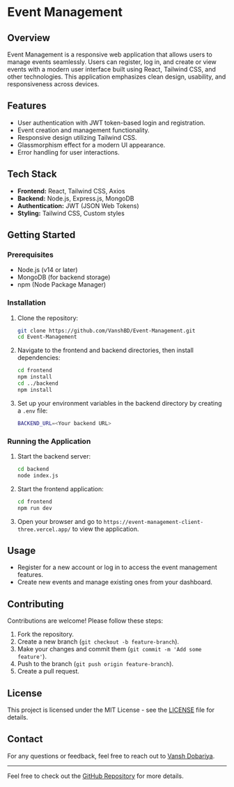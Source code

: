 
# Event Management

## Overview
Event Management is a responsive web application that allows users to manage events seamlessly. Users can register, log in, and create or view events with a modern user interface built using React, Tailwind CSS, and other technologies. This application emphasizes clean design, usability, and responsiveness across devices.

## Features
- User authentication with JWT token-based login and registration.
- Event creation and management functionality.
- Responsive design utilizing Tailwind CSS.
- Glassmorphism effect for a modern UI appearance.
- Error handling for user interactions.

## Tech Stack
- **Frontend:** React, Tailwind CSS, Axios
- **Backend:** Node.js, Express.js, MongoDB
- **Authentication:** JWT (JSON Web Tokens)
- **Styling:** Tailwind CSS, Custom styles

## Getting Started
### Prerequisites
- Node.js (v14 or later)
- MongoDB (for backend storage)
- npm (Node Package Manager)

### Installation
1. Clone the repository:
   ```bash
   git clone https://github.com/VanshBD/Event-Management.git
   cd Event-Management
   ```

2. Navigate to the frontend and backend directories, then install dependencies:
   ```bash
   cd frontend
   npm install
   cd ../backend
   npm install
   ```

3. Set up your environment variables in the backend directory by creating a `.env` file:
   ```bash
   BACKEND_URL=<Your backend URL>
   ```

### Running the Application
1. Start the backend server:
   ```bash
   cd backend
   node index.js
   ```

2. Start the frontend application:
   ```bash
   cd frontend
   npm run dev
   ```

3. Open your browser and go to `https://event-management-client-three.vercel.app/` to view the application.


## Usage
- Register for a new account or log in to access the event management features.
- Create new events and manage existing ones from your dashboard.

## Contributing
Contributions are welcome! Please follow these steps:
1. Fork the repository.
2. Create a new branch (`git checkout -b feature-branch`).
3. Make your changes and commit them (`git commit -m 'Add some feature'`).
4. Push to the branch (`git push origin feature-branch`).
5. Create a pull request.

## License
This project is licensed under the MIT License - see the [LICENSE](LICENSE) file for details.

## Contact
For any questions or feedback, feel free to reach out to [Vansh Dobariya](mailto:vanshbdobariya1312@example.com).

---
Feel free to check out the [GitHub Repository](https://github.com/VanshBD/Event-Management) for more details.
